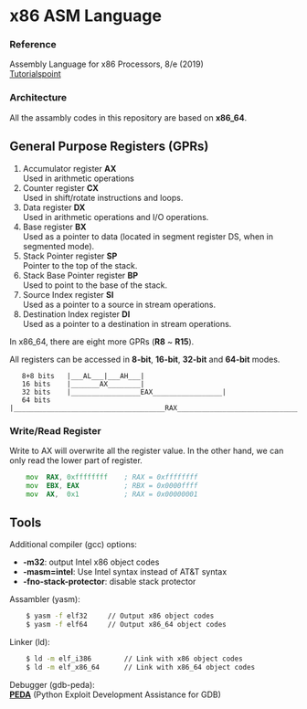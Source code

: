 # x86 ASM Language

### Reference

Assembly Language for x86 Processors, 8/e (2019)  
[Tutorialspoint](https://www.tutorialspoint.com/assembly_programming/)


### Architecture

All the assambly codes in this repository are based on **x86_64**.



## General Purpose Registers (GPRs)

1. Accumulator register **AX**  
        Used in arithmetic operations
2. Counter register **CX**  
        Used in shift/rotate instructions and loops.
3. Data register **DX**  
        Used in arithmetic operations and I/O operations.
4. Base register **BX**  
        Used as a pointer to data (located in segment register DS, when in segmented mode).
5. Stack Pointer register **SP**  
        Pointer to the top of the stack.
6. Stack Base Pointer register **BP**  
        Used to point to the base of the stack.
7. Source Index register **SI**  
        Used as a pointer to a source in stream operations.
8. Destination Index register **DI**  
        Used as a pointer to a destination in stream operations.

In x86_64, there are eight more GPRs (**R8** ~ **R15**).  


All registers can be accessed in **8-bit**, **16-bit**, **32-bit** and **64-bit** modes.
```
   8+8 bits   |___AL___|___AH___|
   16 bits    |_______AX________|
   32 bits    |_________________EAX_________________|
   64 bits    |_____________________________________RAX_____________________________________|
```

### Write/Read Register

Write to AX will overwrite all the register value.
In the other hand, we can only read the lower part of register.
```asm
    mov  RAX, 0xffffffff    ; RAX = 0xffffffff
    mov  EBX, EAX           ; RBX = 0x0000ffff
    mov  AX,  0x1           ; RAX = 0x00000001
```


## Tools

Additional compiler (gcc) options:
* **-m32**: output Intel x86 object codes
* **-masm=intel**: Use Intel syntax instead of AT&T syntax
* **-fno-stack-protector**: disable stack protector

Assambler (yasm):  
```bash
    $ yasm -f elf32     // Output x86 object codes
    $ yasm -f elf64     // Output x86_64 object codes
```

Linker (ld):  
```bash
    $ ld -m elf_i386        // Link with x86 object codes
    $ ld -m elf_x86_64      // Link with x86_64 object codes
```

Debugger (gdb-peda):  
**[PEDA](https://github.com/longld/peda)** (Python Exploit Development Assistance for GDB)